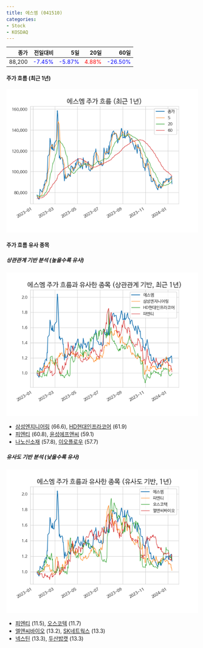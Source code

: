 ```yaml
---
title: 에스엠 (041510)
categories:
- Stock
- KOSDAQ
---
```


|종가|전일대비|5일|20일|60일|
|---:|-------:|--:|---:|---:|
|88,200|<span style="color: blue">-7.45%</span>|<span style="color: blue">-5.87%</span>|<span style="color: red">4.88%</span>|<span style="color: blue">-26.50%</span>|

<!-- more -->


#### 주가 흐름 (최근 1년)
![041510](/assets/images/stock/041510.png)


#### 주가 흐름 유사 종목


##### 상관관계 기반 분석 (높을수록 유사)
![041510](/assets/images/stock/041510_corr.png)
- [삼성엔지니어링](/028050/) (66.6), [HD현대인프라코어](/042670/) (61.9)
- [피엔티](/137400/) (60.8), [윤성에프앤씨](/372170/) (59.1)
- [나노신소재](/121600/) (57.8), [이오플로우](/294090/) (57.7)


##### 유사도 기반 분석 (낮을수록 유사)	
![041510](/assets/images/stock/041510_sim.png)
- [피엔티](/137400/) (11.5), [오스코텍](/039200/) (11.7)
- [엘앤씨바이오](/290650/) (13.2), [SK네트웍스](/001740/) (13.3)
- [넥스틴](/348210/) (13.3), [두산밥캣](/241560/) (13.3)